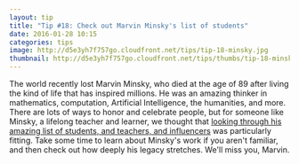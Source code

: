 ```yaml
---
layout: tip
title: "Tip #18: Check out Marvin Minsky's list of students"
date: 2016-01-28 10:15
categories: tips
image: http://d5e3yh7f757go.cloudfront.net/tips/tip-18-minsky.jpg
thumbnail: http://d5e3yh7f757go.cloudfront.net/tips/thumbs/tip-18-minsky.jpg
---
```

The world recently lost Marvin Minsky, who died at the age of 89 after living the kind of life that has inspired millions. He was an amazing thinker in mathematics, computation, Artificial Intelligence, the humanities, and more. There are lots of ways to honor and celebrate people, but for someone like Minsky, a lifelong teacher and learner, we thought that <a href="http://web.media.mit.edu/~minsky/people.html">looking through his amazing list of students, and teachers, and influencers</a> was particularly fitting. Take some time to learn about Minsky's work if you aren't familiar, and then check out how deeply his legacy stretches. We'll miss you, Marvin.
